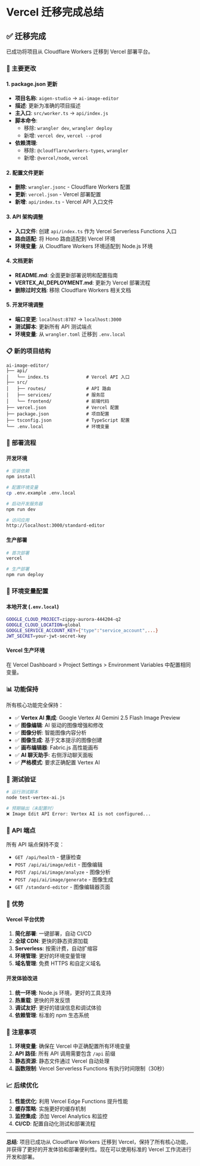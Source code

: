 # Vercel 迁移完成总结

## ✅ 迁移完成

已成功将项目从 Cloudflare Workers 迁移到 Vercel 部署平台。

### 🔄 主要更改

#### 1. **package.json 更新**
- **项目名称**: `aigen-studio` → `ai-image-editor`
- **描述**: 更新为准确的项目描述
- **主入口**: `src/worker.ts` → `api/index.js`
- **脚本命令**: 
  - 移除: `wrangler dev`, `wrangler deploy`
  - 新增: `vercel dev`, `vercel --prod`
- **依赖清理**:
  - 移除: `@cloudflare/workers-types`, `wrangler`
  - 新增: `@vercel/node`, `vercel`

#### 2. **配置文件更新**
- **删除**: `wrangler.jsonc` - Cloudflare Workers 配置
- **更新**: `vercel.json` - Vercel 部署配置
- **新增**: `api/index.ts` - Vercel API 入口文件

#### 3. **API 架构调整**
- **入口文件**: 创建 `api/index.ts` 作为 Vercel Serverless Functions 入口
- **路由适配**: 将 Hono 路由适配到 Vercel 环境
- **环境变量**: 从 Cloudflare Workers 环境适配到 Node.js 环境

#### 4. **文档更新**
- **README.md**: 全面更新部署说明和配置指南
- **VERTEX_AI_DEPLOYMENT.md**: 更新为 Vercel 部署流程
- **删除过时文档**: 移除 Cloudflare Workers 相关文档

#### 5. **开发环境调整**
- **端口变更**: `localhost:8787` → `localhost:3000`
- **测试脚本**: 更新所有 API 测试端点
- **环境变量**: 从 `wrangler.toml` 迁移到 `.env.local`

### 📋 **新的项目结构**

```
ai-image-editor/
├── api/
│   └── index.ts              # Vercel API 入口
├── src/
│   ├── routes/               # API 路由
│   ├── services/             # 服务层
│   └── frontend/             # 前端代码
├── vercel.json               # Vercel 配置
├── package.json              # 项目配置
├── tsconfig.json             # TypeScript 配置
└── .env.local                # 环境变量
```

### 🚀 **部署流程**

#### 开发环境
```bash
# 安装依赖
npm install

# 配置环境变量
cp .env.example .env.local

# 启动开发服务器
npm run dev

# 访问应用
http://localhost:3000/standard-editor
```

#### 生产部署
```bash
# 首次部署
vercel

# 生产部署
npm run deploy
```

### 🔧 **环境变量配置**

#### 本地开发 (`.env.local`)
```bash
GOOGLE_CLOUD_PROJECT=zippy-aurora-444204-q2
GOOGLE_CLOUD_LOCATION=global
GOOGLE_SERVICE_ACCOUNT_KEY={"type":"service_account",...}
JWT_SECRET=your-jwt-secret-key
```

#### Vercel 生产环境
在 Vercel Dashboard > Project Settings > Environment Variables 中配置相同变量。

### 📊 **功能保持**

所有核心功能完全保持：

- ✅ **Vertex AI 集成**: Google Vertex AI Gemini 2.5 Flash Image Preview
- ✅ **图像编辑**: AI 驱动的图像增强和修改
- ✅ **图像分析**: 智能图像内容分析
- ✅ **图像生成**: 基于文本提示的图像创建
- ✅ **画布编辑器**: Fabric.js 高性能画布
- ✅ **AI 聊天助手**: 右侧浮动聊天面板
- ✅ **严格模式**: 要求正确配置 Vertex AI

### 🧪 **测试验证**

```bash
# 运行测试脚本
node test-vertex-ai.js

# 预期输出（未配置时）
❌ Image Edit API Error: Vertex AI is not configured...
```

### 🔗 **API 端点**

所有 API 端点保持不变：

- `GET /api/health` - 健康检查
- `POST /api/ai/image/edit` - 图像编辑
- `POST /api/ai/image/analyze` - 图像分析
- `POST /api/ai/image/generate` - 图像生成
- `GET /standard-editor` - 图像编辑器页面

### 🎯 **优势**

#### Vercel 平台优势
1. **简化部署**: 一键部署，自动 CI/CD
2. **全球 CDN**: 更快的静态资源加载
3. **Serverless**: 按需计费，自动扩缩容
4. **环境管理**: 更好的环境变量管理
5. **域名管理**: 免费 HTTPS 和自定义域名

#### 开发体验改进
1. **统一环境**: Node.js 环境，更好的工具支持
2. **热重载**: 更快的开发反馈
3. **调试友好**: 更好的错误信息和调试体验
4. **依赖管理**: 标准的 npm 生态系统

### 🚨 **注意事项**

1. **环境变量**: 确保在 Vercel 中正确配置所有环境变量
2. **API 路径**: 所有 API 调用需要包含 `/api` 前缀
3. **静态资源**: 静态文件通过 Vercel 自动处理
4. **函数限制**: Vercel Serverless Functions 有执行时间限制（30秒）

### 📈 **后续优化**

1. **性能优化**: 利用 Vercel Edge Functions 提升性能
2. **缓存策略**: 实施更好的缓存机制
3. **监控集成**: 添加 Vercel Analytics 和监控
4. **CI/CD**: 配置自动化测试和部署流程

---

**总结**: 项目已成功从 Cloudflare Workers 迁移到 Vercel，保持了所有核心功能，并获得了更好的开发体验和部署便利性。现在可以使用标准的 Vercel 工作流进行开发和部署。
